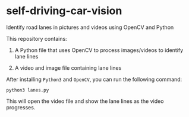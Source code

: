 # self-driving-car-vision

Identify road lanes in pictures and videos using OpenCV and Python

This repository contains:

1. A Python file that uses OpenCV to process images/videos to identify lane lines

2. A video and image file containing lane lines

After installing `Python3` and `OpenCV`, you can run the following command:

```
python3 lanes.py
```

This will open the video file and show the lane lines as the video progresses.
